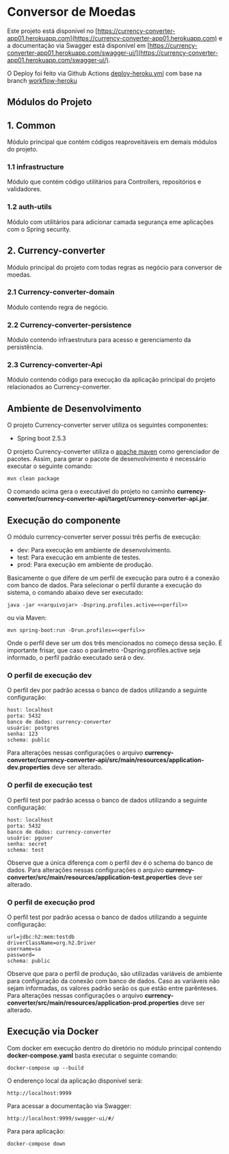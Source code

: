 # Conversor de Moedas

Este projeto está disponível no [https://currency-converter-app01.herokuapp.com](https://currency-converter-app01.herokuapp.com) e a documentação via Swagger está disponível em [https://currency-converter-app01.herokuapp.com/swagger-ui/](https://currency-converter-app01.herokuapp.com/swagger-ui/).

O Deploy foi feito via Github Actions [deploy-heroku.yml](https://github.com/joserafael97/currency-converter/blob/workflow-heroku/.github/workflows/deploy-heroku.yml) com base na branch [workflow-heroku](https://github.com/joserafael97/currency-converter/tree/workflow-heroku)

## Módulos do Projeto

## 1. Common
Módulo principal que contém códigos reaproveitáveis em demais módulos do projeto.

### 1.1 infrastructure
Módulo que contém código utilitários para Controllers, repositórios e validadores.

### 1.2 auth-utils
Módulo com utilitários para adicionar camada segurança eme aplicações com o Spring security.

## 2. Currency-converter
Módulo principal do projeto com todas regras as negócio para conversor de moedas.

### 2.1 Currency-converter-domain
Módulo contendo regra de negócio.

### 2.2 Currency-converter-persistence
Módulo contendo infraestrutura para acesso e gerenciamento da persistência.

### 2.3 Currency-converter-Api
Módulo contendo código para execução da aplicação principal do projeto relacionados ao Currency-converter.

## Ambiente de Desenvolvimento

O projeto Currency-converter server utiliza os seguintes componentes:

- Spring boot 2.5.3

O projeto Currency-converter utiliza o [apache maven](https://maven.apache.org/) como gerenciador de pacotes. Assim, para gerar o pacote de desenvolvimento é necessário executar o seguinte comando:

```
mvn clean package
```
O comando acima gera o executável do projeto no caminho **currency-converter/currency-converter-api/target/currency-converter-api.jar**.

## Execução do componente
O módulo currency-converter server possui três perfis de execução:

- dev: Para execução em ambiente de desenvolvimento.
- test: Para execução em ambiente de testes.
- prod: Para execução em ambiente de produção.

Basicamente o que difere de um perfil de execução para outro é a conexão com banco de dados. Para selecionar o perfil durante a execução do sistema, o comando abaixo deve ser executado:
```
java -jar <<arquivojar> -Dspring.profiles.active=<<perfil>>
```

ou via Maven:

```
mvn spring-boot:run -Drun.profiles=<<perfil>>
```

Onde o perfil deve ser um dos três mencionados no começo dessa seção. É importante frisar, que caso o parâmetro -Dspring.profiles.active seja informado, o perfil padrão executado será o dev.

### O perfil de execução dev
O perfil dev por padrão acessa o banco de dados utilizando a seguinte configuração:
```
host: localhost
porta: 5432
banco de dados: currency-converter
usuário: postgres
senha: 123
schema: public
```
Para alterações nessas configurações o arquivo **currency-converter/currency-converter-api/src/main/resources/application-dev.properties** deve ser alterado.

### O perfil de execução test
O perfil test por padrão acessa o banco de dados utilizando a seguinte configuração:
```
host: localhost
porta: 5432
banco de dados: currency-converter
usuário: pguser
senha: secret
schema: test
```
Observe que a única diferença com o perfil dev é o schema do banco de dados. Para alterações nessas configurações o arquivo **currency-converter/src/main/resources/application-test.properties** deve ser alterado.

### O perfil de execução prod
O perfil test por padrão acessa o banco de dados utilizando a seguinte configuração:
```
url=jdbc:h2:mem:testdb
driverClassName=org.h2.Driver
username=sa
password=
schema: public
```

Observe que para o perfil de produção, são utilizadas variáveis de ambiente para configuração da conexão com banco de dados. Caso as variáveis não sejam informadas, os valores padrão serão os que estão entre parênteses. Para alterações nessas configurações o arquivo **currency-converter/src/main/resources/application-prod.properties** deve ser alterado.

## Execução via Docker

Com docker em execução dentro do diretório no módulo principal contendo **docker-compose.yaml** basta executar o seguinte comando:

```
docker-compose up --build
```

O enderenço local da aplicação disponível será: 

```
http://localhost:9999
```

Para acessar a documentação via Swagger:

```
http://localhost:9999/swagger-ui/#/

```


Para para aplicação:

```
docker-compose down

```


